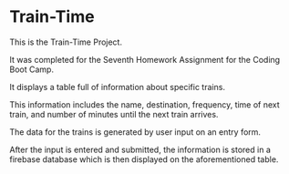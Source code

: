 # Train-Time

This is the Train-Time Project.

It was completed for the Seventh Homework Assignment for the Coding Boot Camp.

It displays a table full of information about specific trains.

This information includes the name, destination, frequency, time of next train, and number of minutes until the next train arrives.

The data for the trains is generated by user input on an entry form.

After the input is entered and submitted, the information is stored in a firebase database which is then displayed on the aforementioned table.